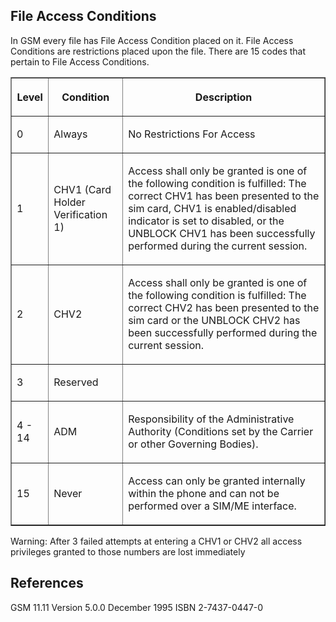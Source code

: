 ## File Access Conditions

In GSM every file has File Access Condition placed on it. File Access
Conditions are restrictions placed upon the file. There are 15 codes
that pertain to File Access Conditions.

<table border = '1'>
<tr>
<th>

Level

</th>
<th>

Condition

</th>
<th>

Description

</th>
</tr>
<tr>
<td>

0

</td>
<td>

Always

</td>
<td>

No Restrictions For Access

</td>
</tr>
<tr>
<td>

1

</td>
<td>

CHV1 (Card Holder Verification 1)

</td>
<td>

Access shall only be granted is one of the following condition is
fulfilled: The correct CHV1 has been presented to the sim card, CHV1 is
enabled/disabled indicator is set to disabled, or the UNBLOCK CHV1 has
been successfully performed during the current session.

</td>
</tr>
<tr>
<td>

2

</td>
<td>

CHV2

</td>
<td>

Access shall only be granted is one of the following condition is
fulfilled: The correct CHV2 has been presented to the sim card or the
UNBLOCK CHV2 has been successfully performed during the current session.

</td>
</tr>
<tr>
<td>

3

</td>
<td>

Reserved

</td>
<td>
</td>
</tr>
<tr>
<td>

4 - 14

</td>
<td>

ADM

</td>
<td>

Responsibility of the Administrative Authority (Conditions set by the
Carrier or other Governing Bodies).

</td>
</tr>
<tr>
<td>

15

</td>
<td>

Never

</td>
<td>

Access can only be granted internally within the phone and can not be
performed over a SIM/ME interface.

</td>
</tr>
</table>


Warning: After 3 failed attempts at entering a CHV1 or CHV2 all access
privileges granted to those numbers are lost immediately

## References

GSM 11.11 Version 5.0.0 December 1995 ISBN 2-7437-0447-0